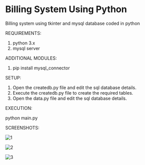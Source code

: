 # Billing System Using Python
 Billing system using tkinter and mysql database coded in python
 
 REQUIREMENTS:
 
 1. python 3.x
 2. mysql server
 
 ADDITIONAL MODULES:
 
 1. pip install mysql_connector
 
 SETUP:
 
 1. Open the createdb.py file and edit the sql database details.
 2. Execute the createdb.py file to create the required tables.
 3. Open the data.py file and edit the sql database details.
 
 EXECUTION:
 
 python main.py

 SCREENSHOTS:
 
 ![1](https://i.ibb.co/fCJqbXz/Whats-App-Image-2020-04-18-at-1-49-30-PM.jpg)
 
 ![2](https://i.ibb.co/9Gcf9mz/Whats-App-Image-2020-04-18-at-1-49-30-PM-2.jpg)
 
 ![3](https://i.ibb.co/4MGRkfq/Whats-App-Image-2020-04-18-at-1-49-30-PM-1.jpg)
